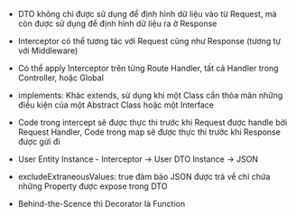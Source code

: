 - DTO không chỉ được sử dụng để định hình dữ liệu vào từ Request, mà còn được sử dụng để định hình dữ liệu ra ở Response

- Interceptor có thể tương tác với Request cũng như Response (tương tự với Middleware)
- Có thể apply Interceptor trên từng Route Handler, tất cả Handler trong Controller, hoặc Global

- implements: Khác extends, sử dụng khi một Class cần thỏa mãn những điều kiện của một Abstract Class hoặc một Interface

- Code trong intercept sẽ được thực thi trước khi Request được handle bởi Request Handler, Code trong map sẽ được thực thi trước khi Response được gửi đi

- User Entity Instance - Interceptor -> User DTO Instance -> JSON

- excludeExtraneousValues: true đảm bảo JSON được trả về chỉ chứa những Property được expose trong DTO

- Behind-the-Scence thì Decorator là Function

